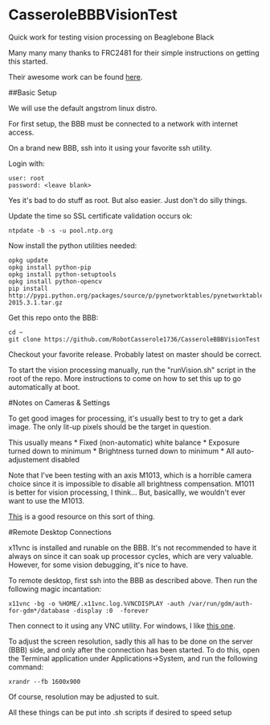 # CasseroleBBBVisionTest
Quick work for testing vision processing on Beaglebone Black

Many many many thanks to FRC2481 for their simple instructions on getting this started.

Their awesome work can be found [here](https://github.com/Frc2481/paul-bunyan).

##Basic Setup

We will use the default angstrom linux distro.

For first setup, the BBB must be connected to a network with internet access.

On a brand new BBB, ssh into it using your favorite ssh utility.

Login with:

    user: root
    password: <leave blank>
    
Yes it's bad to do stuff as root. But also easier. Just don't do silly things.

Update the time so SSL certificate validation occurs ok:

    ntpdate -b -s -u pool.ntp.org

Now install the python utilities needed:

    opkg update
    opkg install python-pip
    opkg install python-setuptools
    opkg install python-opencv
    pip install http://pypi.python.org/packages/source/p/pynetworktables/pynetworktables-2015.3.1.tar.gz
   

Get this repo onto the BBB:

    cd ~
    git clone https://github.com/RobotCasserole1736/CasseroleBBBVisionTest
    
Checkout your favorite release. Probably latest on master should be correct.

To start the vision processing manually, run the "runVision.sh" script in the root of the repo.
More instructions to come on how to set this up to go automatically at boot.

#Notes on Cameras & Settings

To get good images for processing, it's usually best to try to get a dark image. The only lit-up
pixels should be the target in question.

This usually means
    * Fixed (non-automatic) white balance
    * Exposure turned down to minimum
    * Brightness turned down to minimum
    * All auto-adjustement disabled
    
Note that I've been testing with an axis M1013, which is a horrible camera choice
since it is impossible to disable all brightness compensation. M1011 is better 
for vision processing, I think... But, basicallly, we wouldn't ever want to use the M1013.

[This](http://wpilib.screenstepslive.com/s/4485/m/24194/l/288984-camera-settings) is a good resource on this sort of thing.



#Remote Desktop Connections

x11vnc is installed and runable on the BBB. It's not recommended to have it always on since it can soak up processor cycles, which are very valuable. However, for some vision debugging, it's nice to have.

To remote desktop, first ssh into the BBB as described above. Then run the following magic incantation:

    x11vnc -bg -o %HOME/.x11vnc.log.%VNCDISPLAY -auth /var/run/gdm/auth-for-gdm*/database -display :0  -forever
    
Then connect to it using any VNC utility. For windows, I like [this one](https://www.realvnc.com/download/viewer/).

To adjust the screen resolution, sadly this all has to be done on the server (BBB) side, and only after the 
connection has been started. To do this, open the Terminal application under Applications->System, and run the following command:

    xrandr --fb 1600x900
    
Of course, resolution may be adjusted to suit.

All these things can be put into .sh scripts if desired to speed setup

